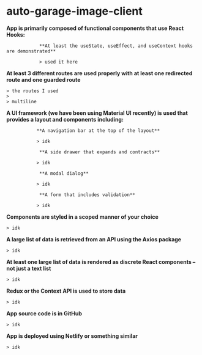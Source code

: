 # auto-garage-image-client

**App is primarily composed of functional components that use React Hooks:**

                **At least the useState, useEffect, and useContext hooks are demonstrated**

                > used it here

**At least 3 different routes are used properly with at least one redirected route and one guarded route**

    > the routes I used
    > 
    > multiline

**A UI framework (we have been using Material UI recently) is used that provides a layout and components including:**

               **A navigation bar at the top of the layout**

               > idk

                **A side drawer that expands and contracts**
               
               > idk

                **A modal dialog**
               
               > idk

                **A form that includes validation**
               
               > idk

**Components are styled in a scoped manner of your choice**
               
    > idk

**A large list of data is retrieved from an API using the Axios package**
               
    > idk

**At least one large list of data is rendered as discrete React components – not just a text list**
               
    > idk

**Redux or the Context API is used to store data**
               
    > idk

**App source code is in GitHub**
               
    > idk

**App is deployed using Netlify or something similar**
               
    > idk